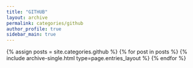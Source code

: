 ```yaml
---
title: "GITHUB"
layout: archive
permalink: categories/github
author_profile: true
sidebar_main: true
---
```



{% assign posts = site.categories.github %}
{% for post in posts %} {% include archive-single.html type=page.entries_layout %} {% endfor %}
